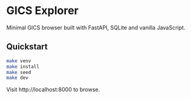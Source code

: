 # GICS Explorer

Minimal GICS browser built with FastAPI, SQLite and vanilla JavaScript.

## Quickstart

```bash
make venv
make install
make seed
make dev
```

Visit http://localhost:8000 to browse.
